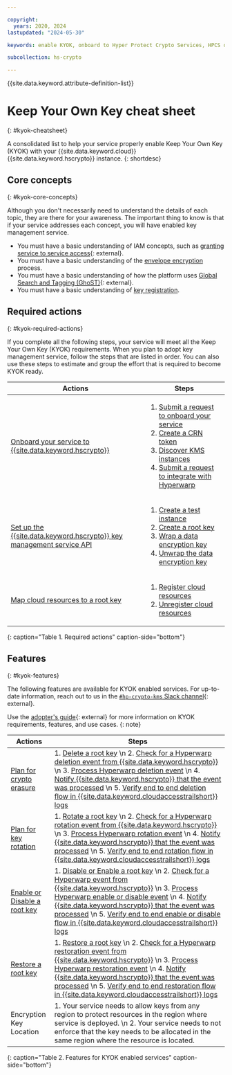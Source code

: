 ```yaml
---

copyright:
  years: 2020, 2024
lastupdated: "2024-05-30"

keywords: enable KYOK, onboard to Hyper Protect Crypto Services, HPCS onboarding, service onboarding, internal registration, key registration, KYOK, kms onboarding

subcollection: hs-crypto

---
```


{{site.data.keyword.attribute-definition-list}}



# Keep Your Own Key cheat sheet
{: #kyok-cheatsheet}

A consolidated list to help your service properly enable Keep Your Own Key (KYOK) with your {{site.data.keyword.cloud}} {{site.data.keyword.hscrypto}} instance.
{: shortdesc}

## Core concepts
{: #kyok-core-concepts}

Although you don't necessarily need to understand the details of each topic, they are there for your awareness. The important thing to know is that if your service addresses each concept, you will have enabled key management service.

- You must have a basic understanding of IAM concepts, such as [granting service to service access](/docs/get-coding?topic=get-coding-servicetoservice){: external}.
- You must have a basic understanding of the [envelope encryption](/docs/hs-crypto?topic=hs-crypto-envelope-encryption) process.
- You must have a basic understanding of how the platform uses [Global Search and Tagging (GhoST)](/docs/get-coding?topic=get-coding-ghost_overview){: external}.
- You must have a basic understanding of [key registration](/docs/hs-crypto?topic=hs-crypto-register-protected-resources).

## Required actions
{: #kyok-required-actions}

If you complete all the following steps, your service will meet all the Keep Your Own Key (KYOK) requirements. When you plan to adopt key management service, follow the steps that are listed in order. You can also use these steps to estimate and group the effort that is required to become KYOK ready.

| Actions | Steps   |
| ---------- | ------- |
| [Onboard your service to {{site.data.keyword.hscrypto}}](/docs/hs-crypto?topic=hs-crypto-onboard-service) | <ol><li>[Submit a request to onboard your service](/docs/hs-crypto?topic=hs-crypto-onboard-service#submit-request)</li><li>[Create a CRN token](/docs/hs-crypto?topic=hs-crypto-onboard-service#submit-request)</li><li>[Discover KMS instances](/docs/hs-crypto?topic=hs-crypto-onboard-service#discover-kms-instances)</li><li>[Submit a request to integrate with Hyperwarp](/docs/hs-crypto?topic=hs-crypto-onboard-service#integrate-hyperwarp)</li></ol> |
| [Set up the {{site.data.keyword.hscrypto}} key management service API](/docs/hs-crypto?topic=hs-crypto-configure-api-test) | <ol><li>[Create a test instance](/docs/hs-crypto?topic=hs-crypto-configure-api-test#provision-instance-test)</li><li>[Create a root key](/docs/hs-crypto?topic=hs-crypto-configure-api-test#create-root-key-test)</li><li>[Wrap a data encryption key](/docs/hs-crypto?topic=hs-crypto-configure-api-test#wrap-key-test)</li><li>[Unwrap the data encryption key](/docs/hs-crypto?topic=hs-crypto-configure-api-test#unwrap-key-test)</li></ol> |
| [Map cloud resources to a root key](/docs/hs-crypto?topic=hs-crypto-register-protected-resources)  | <ol><li>[Register cloud resources](/docs/hs-crypto?topic=hs-crypto-register-protected-resources#create-registration)</li><li>[Unregister cloud resources](/docs/hs-crypto?topic=hs-crypto-register-protected-resources#delete-registration)</li></ol> |
{: caption="Table 1. Required actions" caption-side="bottom"}

## Features
{: #kyok-features}

The following features are available for KYOK enabled services. For up-to-date information, reach out to us in the [`#hp-crypto-kms` Slack channel](https://app.slack.com/client/T02J3DPUE/CFFC7M3B3){: external}.

Use the [adopter's guide](https://github.ibm.com/kms/BYOK_Adopter_services){: external} for more information on KYOK requirements, features, and use cases.
{: note}

| Actions | Steps |
| --- | --- |
| [Plan for crypto erasure](/docs/hs-crypto?topic=hs-crypto-key-erasure) | 1.  [Delete a root key](/docs/hs-crypto?topic=hs-crypto-delete-keys) \n 2.  [Check for a Hyperwarp deletion event from {{site.data.keyword.hscrypto}}](https://github.ibm.com/kms/BYOK_Adopter_services/blob/master/How_to_subscribe_to_hyperwarp.md#event-structure) \n 3.  [Process Hyperwarp deletion event](https://github.ibm.com/kms/Adopter_services/blob/master/src/github.ibm.com/skms/key-protect/event_processor.go) \n 4.  [Notify {{site.data.keyword.hscrypto}} that the event was processed](/apidocs/hs-crypto#eventacknowledge) \n 5.  [Verify end to end deletion flow in {{site.data.keyword.cloudaccesstrailshort}} logs](/docs/observability?topic=observability-pattern1#pattern1_step4) |
| [Plan for key rotation](/docs/hs-crypto?topic=hs-crypto-dek-rewrap) | 1.  [Rotate a root key](/docs/hs-crypto?topic=hs-crypto-rotate-keys) \n 2.  [Check for a Hyperwarp rotation event from {{site.data.keyword.hscrypto}}](https://github.ibm.com/kms/BYOK_Adopter_services/blob/master/How_to_subscribe_to_hyperwarp.md#event-structure) \n 3.  [Process Hyperwarp rotation event](https://github.ibm.com/kms/Adopter_services/blob/master/src/github.ibm.com/skms/key-protect/event_processor.go) \n 4.  [Notify {{site.data.keyword.hscrypto}} that the event was processed](/apidocs/hs-crypto#eventacknowledge) \n 5.  [Verify end to end rotation flow in {{site.data.keyword.cloudaccesstrailshort}} logs](/docs/observability?topic=observability-pattern1#pattern1_step4) |
| [Enable or Disable a root key](/docs/hs-crypto?topic=hs-crypto-disable-keys) | 1.  [Disable or Enable a root key](/apidocs/hs-crypto#actiononkey) \n 2.  [Check for a Hyperwarp event from {{site.data.keyword.hscrypto}}](https://github.ibm.com/kms/BYOK_Adopter_services/blob/master/How_to_subscribe_to_hyperwarp.md#event-structure) \n 3.  [Process Hyperwarp enable or disable event](https://github.ibm.com/kms/Adopter_services/blob/master/src/github.ibm.com/skms/key-protect/event_processor.go) \n 4.  [Notify {{site.data.keyword.hscrypto}} that the event was processed](/apidocs/hs-crypto#eventacknowledge) \n 5.  [Verify end to end enable or disable flow in {{site.data.keyword.cloudaccesstrailshort}} logs](/docs/observability?topic=observability-pattern1#pattern1_step4) |
| [Restore a root key](/docs/hs-crypto?topic=hs-crypto-restore-keys) | 1.  [Restore a root key](/apidocs/hs-crypto#actiononkey) \n 2.  [Check for a Hyperwarp restoration event from {{site.data.keyword.hscrypto}}](https://github.ibm.com/kms/BYOK_Adopter_services/blob/master/How_to_subscribe_to_hyperwarp.md#event-structure) \n 3.  [Process Hyperwarp restoration event](https://github.ibm.com/kms/Adopter_services/blob/master/src/github.ibm.com/skms/key-protect/event_processor.go) \n 4.  [Notify {{site.data.keyword.hscrypto}} that the event was processed](/apidocs/hs-crypto#eventacknowledge) \n 5.  [Verify end to end restoration flow in {{site.data.keyword.cloudaccesstrailshort}} logs](/docs/observability?topic=observability-pattern1#pattern1_step4) |
| Encryption Key Location | 1.  Your service needs to allow keys from any region to protect resources in the region where service is deployed. \n 2.  Your service needs to not enforce that the key needs to be allocated in the same region where the resource is located. |
{: caption="Table 2. Features for KYOK enabled services" caption-side="bottom"}
